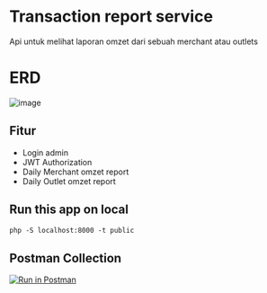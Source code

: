 # Transaction report service
Api untuk melihat laporan omzet dari sebuah merchant atau outlets
# ERD
![image](https://user-images.githubusercontent.com/9213955/147194767-6bb104ac-cba1-40c7-af49-65bf621ca898.png)

## Fitur
- Login admin
- JWT Authorization
- Daily Merchant omzet report
- Daily Outlet omzet report

## Run this app on local
```md
php -S localhost:8000 -t public
```

## Postman Collection
[![Run in Postman](https://run.pstmn.io/button.svg)](https://god.postman.co/run-collection/7112c660c747610bbfda?action=collection%2Fimport)
